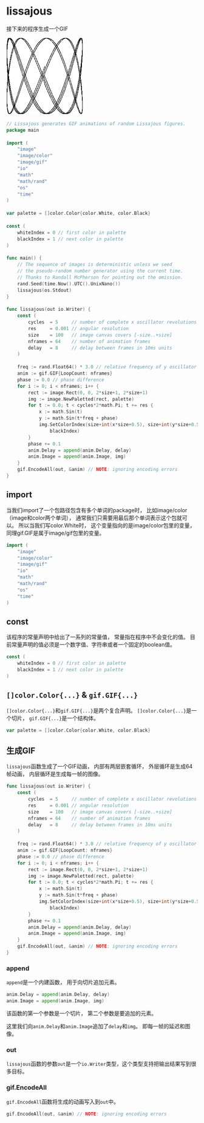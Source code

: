 # lissajous

接下来的程序生成一个GIF

![lissajous](./img/lissajous.gif)

```go
// Lissajous generates GIF animations of random Lissajous figures.
package main

import (
    "image"
    "image/color"
    "image/gif"
    "io"
    "math"
    "math/rand"
    "os"
    "time"
)

var palette = []color.Color{color.White, color.Black}

const (
    whiteIndex = 0 // first color in palette
    blackIndex = 1 // next color in palette
)

func main() {
    // The sequence of images is deterministic unless we seed
    // the pseudo-random number generator using the current time.
    // Thanks to Randall McPherson for pointing out the omission.
    rand.Seed(time.Now().UTC().UnixNano())
    lissajous(os.Stdout)
}

func lissajous(out io.Writer) {
    const (
        cycles  = 5     // number of complete x oscillator revolutions
        res     = 0.001 // angular resolution
        size    = 100   // image canvas covers [-size..+size]
        nframes = 64    // number of animation frames
        delay   = 8     // delay between frames in 10ms units
    )

    freq := rand.Float64() * 3.0 // relative frequency of y oscillator
    anim := gif.GIF{LoopCount: nframes}
    phase := 0.0 // phase difference
    for i := 0; i < nframes; i++ {
        rect := image.Rect(0, 0, 2*size+1, 2*size+1)
        img := image.NewPaletted(rect, palette)
        for t := 0.0; t < cycles*2*math.Pi; t += res {
            x := math.Sin(t)
            y := math.Sin(t*freq + phase)
            img.SetColorIndex(size+int(x*size+0.5), size+int(y*size+0.5),
                blackIndex)
        }
        phase += 0.1
        anim.Delay = append(anim.Delay, delay)
        anim.Image = append(anim.Image, img)
    }
    gif.EncodeAll(out, &anim) // NOTE: ignoring encoding errors
}
```

## import

当我们import了一个包路径包含有多个单词的package时，
比如image/color（image和color两个单词），
通常我们只需要用最后那个单词表示这个包就可以。
所以当我们写color.White时，
这个变量指向的是image/color包里的变量，
同理gif.GIF是属于image/gif包里的变量。

```go
import (
    "image"
    "image/color"
    "image/gif"
    "io"
    "math"
    "math/rand"
    "os"
    "time"
)
```

## const

该程序的常量声明中给出了一系列的常量值，
常量指在程序中不会变化的值。
目前常量声明的值必须是一个数字值、字符串或者一个固定的boolean值。

```go
const (
    whiteIndex = 0 // first color in palette
    blackIndex = 1 // next color in palette
)
```

## `[]color.Color{...}` & `gif.GIF{...}`

`[]color.Color{...}`和`gif.GIF{...}`是两个复合声明。
`[]color.Color{...}`是一个切片，
`gif.GIF{...}`是一个结构体。

```go
var palette = []color.Color{color.White, color.Black}
```

## 生成GIF

`lissajous`函数生成了一个GIF动画，
内部有两层嵌套循环，
外层循环是生成64帧动画，
内层循环是生成每一帧的图像。

```go
func lissajous(out io.Writer) {
    const (
        cycles  = 5     // number of complete x oscillator revolutions
        res     = 0.001 // angular resolution
        size    = 100   // image canvas covers [-size..+size]
        nframes = 64    // number of animation frames
        delay   = 8     // delay between frames in 10ms units
    )

    freq := rand.Float64() * 3.0 // relative frequency of y oscillator
    anim := gif.GIF{LoopCount: nframes}
    phase := 0.0 // phase difference
    for i := 0; i < nframes; i++ {
        rect := image.Rect(0, 0, 2*size+1, 2*size+1)
        img := image.NewPaletted(rect, palette)
        for t := 0.0; t < cycles*2*math.Pi; t += res {
            x := math.Sin(t)
            y := math.Sin(t*freq + phase)
            img.SetColorIndex(size+int(x*size+0.5), size+int(y*size+0.5),
                blackIndex)
        }
        phase += 0.1
        anim.Delay = append(anim.Delay, delay)
        anim.Image = append(anim.Image, img)
    }
    gif.EncodeAll(out, &anim) // NOTE: ignoring encoding errors
}
```
### append

`append`是一个内建函数，
用于向切片追加元素。

```go
anim.Delay = append(anim.Delay, delay)
anim.Image = append(anim.Image, img)
```
该函数的第一个参数是一个切片，
第二个参数是要追加的元素。

这里我们向`anim.Delay`和`anim.Image`追加了`delay`和`img`。
即每一帧的延迟和图像。

### out

`lissajous`函数的参数`out`是一个`io.Writer`类型，这个类型支持把输出结果写到很多目标。

### gif.EncodeAll

`gif.EncodeAll`函数将生成的动画写入到`out`中。

```go
gif.EncodeAll(out, &anim) // NOTE: ignoring encoding errors
```

